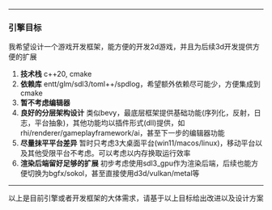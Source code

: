 ﻿
---
### **引擎目标**
我希望设计一个游戏开发框架，能方便的开发2d游戏，并且为后续3d开发提供方便的扩展
1. **技术栈** c++20, cmake
2. **依赖库** entt/glm/sdl3/toml++/spdlog，希望额外依赖尽可能少，方便集成到cmake
3. **暂不考虑编辑器**
4. **良好的分层架构设计** 类似bevy，最底层框架提供基础功能(序列化，反射，日志，平台抽象)，其他功能均以插件形式(dll)提供，如rhi/renderer/gameplayframework/ai，甚至下一步的编辑器功能
5. **尽量抹平平台差异** 暂时只考虑3大桌面平台(win11/macos/linux)，移动平台以及其他受限平台不考虑。可以考虑以内存换取运行效率
6. **渲染后端留好足够的扩展** 初步考虑使用sdl3_gpu作为渲染后端，后续也能方便切换为bgfx/sokol，甚至直接使用d3d/vulkan/metal等

---
以上是目前引擎或者开发框架的大体需求，请基于以上目标给出改进以及设计方案